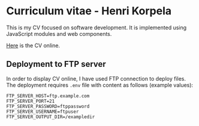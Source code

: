 # Curriculum vitae - Henri Korpela

This is my CV focused on software development. It is implemented using JavaScript modules and web components.

[Here](http://henrijahanna.fi/henri/) is the CV online.

## Deployment to FTP server

In order to display CV online, I have used FTP connection to deploy files. The deployment requires `.env` file
with content as follows (example values):

```
FTP_SERVER_HOST=ftp.example.com
FTP_SERVER_PORT=21
FTP_SERVER_PASSWORD=ftppassword
FTP_SERVER_USERNAME=ftpuser
FTP_SERVER_OUTPUT_DIR=/exampledir
```
